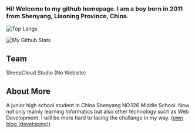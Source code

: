 ### Hi! Welcome to my github homepage. I am a boy born in 2011 from Shenyang, Liaoning Province, China.

![Top Langs](https://github-readme-stats.vercel.app/api/top-langs/?username=cleversheep2011&layout=compact)

![My Github Stats](https://github-readme-stats.vercel.app/api?username=cleversheep2011&show_icons=true&include_all_commits=true)

## Team

SheepCloud Studio (No Website)

## About More
A junior high school student in China Shenyang NO.126 Middle School.
Now not only mainly learning Informatics but also other technology such as Web Development.
I will be more hard to facing the challange in my way.
([own blog (developing)](sheepcloud.online))
